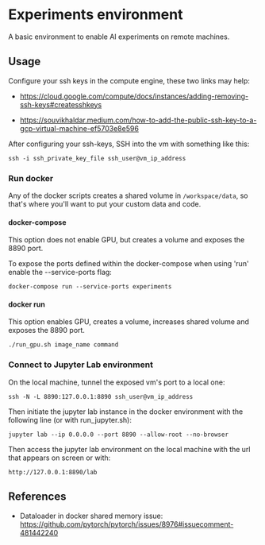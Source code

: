 # Experiments environment
A basic environment to enable AI experiments on remote machines.

## Usage

Configure your ssh keys in the compute engine, these two links may help:

- https://cloud.google.com/compute/docs/instances/adding-removing-ssh-keys#createsshkeys

- https://souvikhaldar.medium.com/how-to-add-the-public-ssh-key-to-a-gcp-virtual-machine-ef5703e8e596

After configuring your ssh-keys, SSH into the vm with something like this:
```
ssh -i ssh_private_key_file ssh_user@vm_ip_address
```

### Run docker

Any of the docker scripts creates a shared volume in `/workspace/data`, so that's where you'll want to put your custom data and code.

#### docker-compose

This option does not enable GPU, but creates a volume and exposes the 8890 port.

To expose the ports defined within the docker-compose when using 'run' enable the --service-ports flag:
```
docker-compose run --service-ports experiments
```

#### docker run

This option enables GPU, creates a volume, increases shared volume and exposes the 8890 port.
```
./run_gpu.sh image_name command
```

### Connect to Jupyter Lab environment

On the local machine, tunnel the exposed vm's port to a local one:
```
ssh -N -L 8890:127.0.0.1:8890 ssh_user@vm_ip_address
```

Then initiate the jupyter lab instance in the docker environment with the following line (or with run_jupyter.sh):
```
jupyter lab --ip 0.0.0.0 --port 8890 --allow-root --no-browser
```

Then access the jupyter lab environment on the local machine with the url that appears on screen or with:
```
http://127.0.0.1:8890/lab
```

## References

- Dataloader in docker shared memory issue: https://github.com/pytorch/pytorch/issues/8976#issuecomment-481442240
